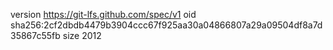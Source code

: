 version https://git-lfs.github.com/spec/v1
oid sha256:2cf2dbdb4479b3904ccc67f925aa30a04866807a29a09504df8a7d35867c55fb
size 2012
